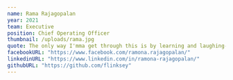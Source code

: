 ```yaml
---
name: Rama Rajagopalan
year: 2021
team: Executive
position: Chief Operating Officer
thumbnail: /uploads/rama.jpg
quote: The only way I'mma get through this is by learning and laughing--at myself. A lot.
facebookURL: "https://www.facebook.com/ramona.rajagopalan/"
linkedinURL: "https://www.linkedin.com/in/ramona-rajagopalan/"
githubURL: "https://github.com/flinksey"
---
```

